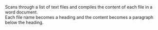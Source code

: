 Scans through a list of text files and compiles the content of each file in a word document.    
Each file name becomes a heading and the content becomes a paragraph below the heading.

